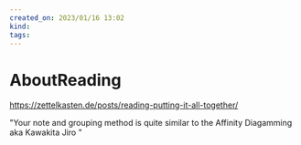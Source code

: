 ```yaml
---
created_on: 2023/01/16 13:02
kind:
tags:
---
```


# AboutReading


<https://zettelkasten.de/posts/reading-putting-it-all-together/>

"Your note and grouping method is quite similar to the Affinity Diagamming aka Kawakita Jiro "

